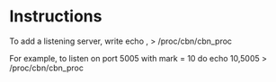 # Instructions

To add a listening server, write
echo <tid>,<port> > /proc/cbn/cbn_proc

For example, to listen on port 5005 with mark = 10 do
echo 10,5005 > /proc/cbn/cbn_proc
